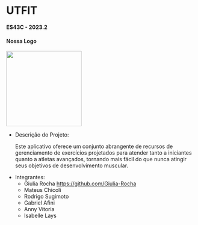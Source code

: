 # UTFIT
**ES43C - 2023.2**

#### Nossa Logo

<img src="https://github.com/Giulia-Rocha/UTFIT-ES43C-2023.2/assets/135267270/54a278ef-c39d-42c2-8bc0-de6d43502587"  width="200"/>

- Descrição do Projeto: 

  Este aplicativo oferece um conjunto abrangente de recursos de gerenciamento de exercícios projetados para atender tanto a iniciantes 
    quanto a atletas avançados, tornando mais fácil do que nunca atingir seus objetivos de desenvolvimento muscular.


* Integrantes:
    * Giulia Rocha  https://github.com/Giulia-Rocha
    * Mateus Chicoli
    * Rodrigo Sugimoto
    * Gabriel Afini
    * Anny Vitoria
    * Isabelle Lays


                      
